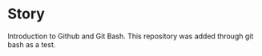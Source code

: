 # Story

Introduction to Github and Git Bash.
This repository was added through git bash as a test.
